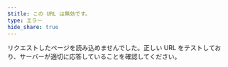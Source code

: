 ```yaml
---
$title: この URL は無効です。
type: エラー
hide_share: true
---
```


リクエストしたページを読み込めませんでした。正しい URL をテストしており、サーバーが適切に応答していることを確認してください。
